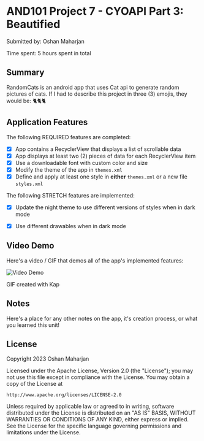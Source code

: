 

# AND101 Project 7 - CYOAPI Part 3: Beautified

Submitted by: Oshan Maharjan

Time spent: 5 hours spent in total

## Summary

RandomCats is an android app that uses Cat api to generate random pictures of cats.
If I had to describe this project in three (3) emojis, they would be: 🐈🐈🐈

## Application Features


The following REQUIRED features are completed:

- [x] App contains a RecyclerView that displays a list of scrollable data
- [x] App displays at least two (2) pieces of data for each RecyclerView item
- [x] Use a downloadable font with custom color and size
- [x] Modify the theme of the app in `themes.xml`
- [x] Define and apply at least one style in **either** `themes.xml` or a new file `styles.xml`

The following STRETCH features are implemented:

- [x] Update the night theme to use different versions of styles when in dark mode
- [x] Use different drawables when in dark mode



## Video Demo

Here's a video / GIF that demos all of the app's implemented features:

<img src='https://github.com/oshanma/project7/assets/134091025/e093a780-103d-4623-8f13-86190c8d6153' title='Video Demo' width='' alt='Video Demo' />

GIF created with Kap


## Notes

Here's a place for any other notes on the app, it's creation process, or what you learned this unit!

## License

Copyright 2023 Oshan Maharjan

Licensed under the Apache License, Version 2.0 (the "License");
you may not use this file except in compliance with the License.
You may obtain a copy of the License at

    http://www.apache.org/licenses/LICENSE-2.0

Unless required by applicable law or agreed to in writing, software
distributed under the License is distributed on an "AS IS" BASIS,
WITHOUT WARRANTIES OR CONDITIONS OF ANY KIND, either express or implied.
See the License for the specific language governing permissions and
limitations under the License.
